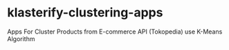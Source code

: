 # klasterify-clustering-apps
Apps For Cluster Products from E-commerce API (Tokopedia) use K-Means Algorithm
